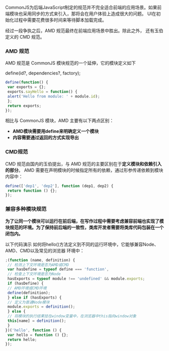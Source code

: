 CommonJS为后端JavaScript制定的规范并不完全适合前端的应用场景。如果前端模块也采用同步的方式来引入，那将会在用户体验上造成很大的问题。 UI在初始化过程中需要花费很多时间来等待脚本加载完成。

经过一段争执之后，AMD 规范最终在前端应用场景中胜出。除此之外， 还有玉伯定义的 CMD 规范。

### AMD 规范

 AMD 规范是 CommonJS 模块规范的一个延伸，它的模块定义如下

define(id?, dependencies?, factory); 

```javascript
define(function() { 
 var exports = {}; 
 exports.sayHello = function() { 
 alert('Hello from module: ' + module.id); 
 }; 
 return exports; 
});
```

相比与 CommonJS 模块，AMD 主要有以下两点区别：

- **AMD模块需要用define来明确定义一个模块**
- **内容需要通过返回的方式实现导出**

###  CMD规范

CMD 规范由国内的玉伯提出，与 AMD 规范的主要区别在于**定义模块和依赖引入的部分**。 AMD 需要在声明模块的时候指定所有的依赖，通过形参传递依赖到模块内容中：

```javascript
define(['dep1', 'dep2'], function (dep1, dep2) { 
 return function () {}; 
}); 
```

### 兼容多种模块规范

**为了让同一个模块可以运行在前后端，在写作过程中需要考虑兼容前端也实现了模块规范的环境。为了保持前后端的一致性，类库开发者需要将类库代码包装在一个闭包内。**

以下代码演示 如何将hello()方法定义到不同的运行环境中，它能够兼容Node、AMD、CMD以及常见的浏览器 环境中：

```javascript
;(function (name, definition) { 
 // 检测上下文环境是否为AMD或CMD
 var hasDefine = typeof define === 'function', 
 // 检查上下文环境是否为Node
 hasExports = typeof module !== 'undefined' && module.exports; 
 if (hasDefine) { 
 // AMD环境或CMD环境
 define(definition); 
 } else if (hasExports) { 
 // 定义为普通Node模块
 module.exports = definition(); 
 } else { 
 // 将模块的执行结果挂在window变量中，在浏览器中this指向window对象
 this[name] = definition(); 
 } 
})('hello', function () { 
 var hello = function () {}; 
 return hello; 
}); 
```

